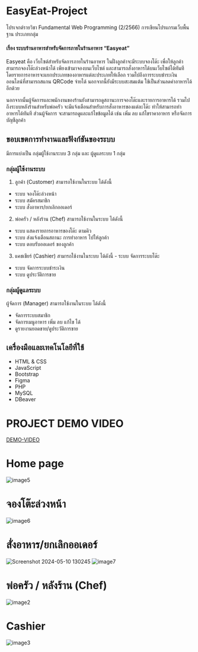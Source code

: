 # EasyEat-Project

โปรเจกต์รายวิชา Fundamental Web Programming (2/2566) การเขียนโปรแกรมเว็บพื้นฐาน ประเภทกลุ่ม

#### เรื่อง ระบบร้านอาหารสำหรับจัดการภายในร้านอาหาร “Easyeat” 

Easyeat คือ เว็บไซต์สำหรับจัดการภายในร้านอาหาร ในฝั่งลูกค้าจะมีระบบจองโต๊ะ เพื่อให้ลูกค้าสามารถจองโต๊ะล่วงหน้าได้ 
เพียงเข้ามาจองบนเว็บไซต์ และสามารถสั่งอาหารได้บนเว็บไซต์ได้ทันที โดยรายการอาหารจะแยกประเภทของอาหารแต่ละประเภทให้เลือก 
รวมไปถึงการระบบชำระเงินออนไลน์ที่สามารถสแกน QRCode จ่ายได้ นอกจากนี้ยังมีระบบสะสมแต้ม ใช้เป็นส่วนลดค่าอาหารได้อีกด้วย 

นอกจากนั้นผู้จัดการและพนักงานของร้านยังสามารถดูสถานะการจองโต๊ะและรายการอาหารได้ รวมไปถึงระบบหลังร้านสำหรับพ่อครัว 
จะมีแจ้งเตือนสำหรับการสั่งอาหารของแต่ละโต๊ะ ทำให้สามารถทำอาหารได้ทันที ส่วนผู้จัดการ จะสามารถดูและแก้ไขข้อมูลได้ เช่น เพิ่ม ลบ แก้ไขราคาอาหาร หรือจัดการบัญชีลูกค้า 

## ขอบเขตการทำงานและฟังก์ชันของระบบ
มีการแบ่งเป็น กลุ่มผู้ใช้งานระบบ 3 กลุ่ม และ ผู้ดูแลระบบ 1 กลุ่ม
### กลุ่มผู้ใช้งานระบบ
1. ลูกค้า (Customer) สามารถใช้งานในระบบ ได้ดังนี้
- ระบบ จองโต๊ะล่วงหน้า
- ระบบ สมัครสมาชิก
- ระบบ สั่งอาหาร/ยกเลิกออเดอร์

2. พ่อครัว / หลังร้าน (Chef) สามารถใช้งานในระบบ ได้ดังนี้
- ระบบ แสดงรายการอาหารของโต๊ะ ตามคิว
- ระบบ ส่งแจ้งเตือนสถานะ การทำอาหาร ไปให้ลูกค้า
- ระบบ ตอบรับออเดอร์ ของลูกค้า

3. แคชเชียร์ (Cashier) สามารถใช้งานในระบบ ได้ดังนี้
		     - ระบบ จัดการระบบโต๊ะ
- ระบบ จัดการระบบชำระเงิน
- ระบบ ดูประวัติการขาย

### กลุ่มผู้ดูแลระบบ
ผู้จัดการ (Manager) สามารถใช้งานในระบบ ได้ดังนี้ 
- จัดการระบบสมาชิก
- จัดการเมนูอาหาร เพิ่ม ลบ แก้ไข ได้
- ดูรายงานยอดขาย/ดูประวัติการขาย


## เครื่องมือและเทคโนโลยีที่ใช้ 
 - HTML & CSS 
 - JavaScript
 - Bootstrap 
 - Figma 
 - PHP
 - MySQL	 
 - DBeaver

# PROJECT DEMO VIDEO
[DEMO-VIDEO](https://youtu.be/kVYMTmdv0yA?si=ert51TRhXAF0naJb)

# Home page
![image5](https://github.com/nntch26/EasyEat-Project/assets/117381190/67cdc6d3-78ba-4ac3-a365-aecf2b32fbb8)

# จองโต๊ะล่วงหน้า
![image6](https://github.com/nntch26/EasyEat-Project/assets/117381190/7c3e9413-499d-4403-b4c9-f998693aea12)

#  สั่งอาหาร/ยกเลิกออเดอร์
![Screenshot 2024-05-10 130245](https://github.com/nntch26/EasyEat-Project/assets/117381190/e8d3fdc9-78f4-4ec8-b669-451fbaba9569)
![image7](https://github.com/nntch26/EasyEat-Project/assets/117381190/50b8310b-44a2-48f1-a80f-cd0299fe670f)

#  พ่อครัว / หลังร้าน (Chef)
![image2](https://github.com/nntch26/EasyEat-Project/assets/117381190/18ac1d7e-2709-4cd1-8fe6-c218e43ad2a8)

# Cashier
![image3](https://github.com/nntch26/EasyEat-Project/assets/117381190/0f587c17-daf1-403b-9692-43f88b253383)



